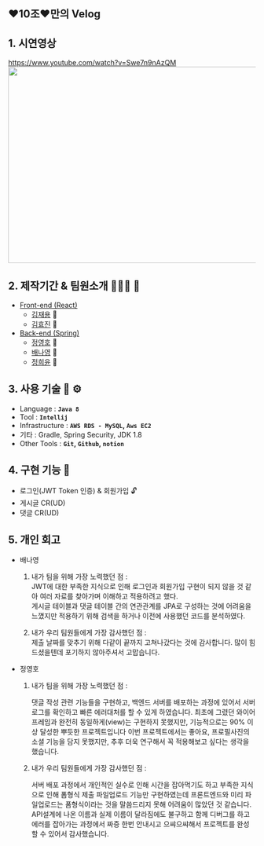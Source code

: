 ## ❤️10조❤️만의 Velog
## 1. 시연영상   
https://www.youtube.com/watch?v=Swe7n9nAzQM   
<img src="https://user-images.githubusercontent.com/44156173/138483530-73d92319-6c9a-4617-bf59-e5ba66b4765b.png" width="700" height="400">

## 2. 제작기간 & 팀원소개 🏃‍🏃‍♀️ 💨
- [Front-end (React)](https://github.com/spacejay1007/velogclone-FE)
    - [김재용](https://github.com/spacejay1007) 👨 
    - [김효진](https://github.com/hyojin-k) 🧔 
- [Back-end (Spring)](https://github.com/NayoungBae/hanghae-velog-clonecoding-backend)
    - [정영호](https://github.com/slsnrnsep) 🧑 
    - [배나영](https://github.com/NayoungBae) 👧 
    - [정희윤](https://github.com/codenamehee) 👧 

## 3. 사용 기술 🔧 ⚙️
- Language : **`Java 8`**
- Tool : **`Intellij`**
- Infrastructure : **`AWS RDS - MySQL`, `Aws EC2`**
- 기타 : Gradle, Spring Security, JDK 1.8
- Other Tools : **`Git`, `Github`, `notion`**

## 4. 구현 기능 📃
- 로그인(JWT Token 인증) & 회원가입 🔓
- 게시글 CR(UD)
- 댓글 CR(UD)

## 5. 개인 회고
- 배나영
  1. 내가 팀을 위해 가장 노력했던 점 :   
     JWT에 대한 부족한 지식으로 인해 로그인과 회원가입 구현이 되지 않을 것 같아 여러 자료를 찾아가며 이해하고 적용하려고 했다.    
     게시글 테이블과 댓글 테이블 간의 연관관계를 JPA로 구성하는 것에 어려움을 느꼈지만 적용하기 위해 검색을 하거나 이전에 사용했던 코드를 분석하였다.   
              
  2. 내가 우리 팀원들에게 가장 감사했던 점 :   
     제출 날짜를 맞추기 위해 다같이 끝까지 고쳐나갔다는 것에 감사합니다. 많이 힘드셨을텐데 포기하지 않아주셔서 고맙습니다.

- 정영호
  1. 내가 팀을 위해 가장 노력했던 점 : 
  
     댓글 작성 관련 기능들을 구현하고, 백엔드 서버를 배포하는 과정에 있어서 서버로그를 확인하고 빠른 에러대처를 할 수 있게 하였습니다.
     최초에 그렸던 와이어프레임과 완전히 동일하게(view)는 구현하지 못했지만, 기능적으로는 90% 이상 달성한 뿌듯한 프로젝트입니다
     이번 프로젝트에서는 좋아요, 프로필사진의 소셜 기능을 담지 못했지만, 추후 더욱 연구해서 꼭 적용해보고 싶다는 생각을 했습니다.
     
  2. 내가 우리 팀원들에게 가장 감사했던 점 :
  
     서버 배포 과정에서 개인적인 실수로 인해 시간을 잡아먹기도 하고 부족한 지식으로 인해 폼형식 제출 파일업로드 기능만 구현하였는데
     프론트엔드와 미리 파일업로드는 폼형식이라는 것을 말씀드리지 못해 어려움이 많았던 것 같습니다. API설계에 나온 이름과 실제 이름이 달라짐에도
     불구하고 함께 디버그를 하고 에러를 잡아가는 과정에서 짜증 한번 안내시고 으쌰으쌰해서 프로젝트를 완성 할 수 있어서 감사했습니다.
